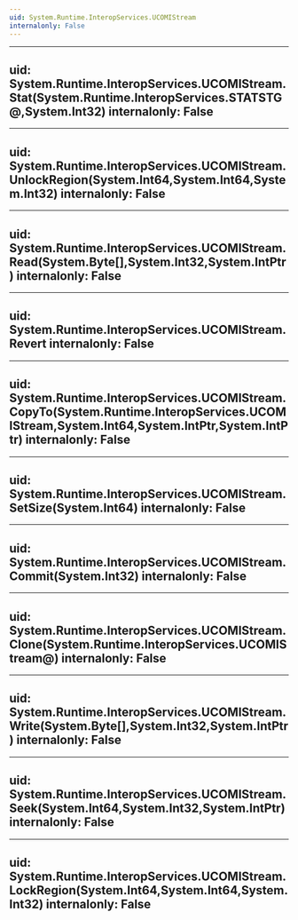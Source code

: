 ```yaml
---
uid: System.Runtime.InteropServices.UCOMIStream
internalonly: False
---
```


---
uid: System.Runtime.InteropServices.UCOMIStream.Stat(System.Runtime.InteropServices.STATSTG@,System.Int32)
internalonly: False
---

---
uid: System.Runtime.InteropServices.UCOMIStream.UnlockRegion(System.Int64,System.Int64,System.Int32)
internalonly: False
---

---
uid: System.Runtime.InteropServices.UCOMIStream.Read(System.Byte[],System.Int32,System.IntPtr)
internalonly: False
---

---
uid: System.Runtime.InteropServices.UCOMIStream.Revert
internalonly: False
---

---
uid: System.Runtime.InteropServices.UCOMIStream.CopyTo(System.Runtime.InteropServices.UCOMIStream,System.Int64,System.IntPtr,System.IntPtr)
internalonly: False
---

---
uid: System.Runtime.InteropServices.UCOMIStream.SetSize(System.Int64)
internalonly: False
---

---
uid: System.Runtime.InteropServices.UCOMIStream.Commit(System.Int32)
internalonly: False
---

---
uid: System.Runtime.InteropServices.UCOMIStream.Clone(System.Runtime.InteropServices.UCOMIStream@)
internalonly: False
---

---
uid: System.Runtime.InteropServices.UCOMIStream.Write(System.Byte[],System.Int32,System.IntPtr)
internalonly: False
---

---
uid: System.Runtime.InteropServices.UCOMIStream.Seek(System.Int64,System.Int32,System.IntPtr)
internalonly: False
---

---
uid: System.Runtime.InteropServices.UCOMIStream.LockRegion(System.Int64,System.Int64,System.Int32)
internalonly: False
---
